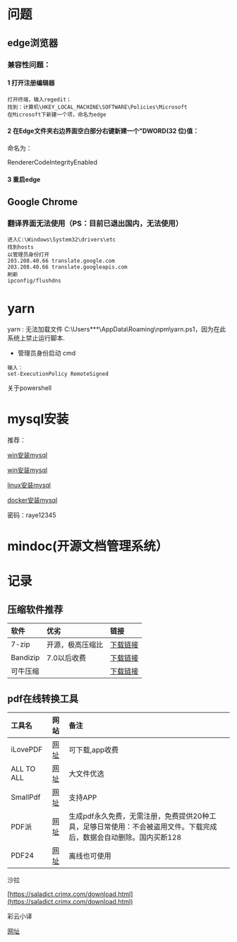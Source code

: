 # 问题

## edge浏览器

### 兼容性问题：

#### 1 打开注册编辑器

```plain
打开终端，输入regedit；
找到：计算机\HKEY_LOCAL_MACHINE\SOFTWARE\Policies\Microsoft
在Microsoft下新建一个项，命名为edge
```
#### 2 在Edge文件夹右边界面空白部分右键新建一个"DWORD(32 位)值：

命名为：

RendererCodeIntegrityEnabled

#### 3 重启edge

## Google Chrome

### 翻译界面无法使用（PS：目前已退出国内，无法使用）

```plain
进入C:\Windows\System32\drivers\etc
找到hosts
以管理员身份打开
203.208.40.66 translate.google.com
203.208.40.66 translate.googleapis.com
刷新
ipconfig/flushdns
```
# yarn

yarn : 无法加载文件 C:\Users\***\AppData\Roaming\npm\yarn.ps1，因为在此系统上禁止运行脚本.

* 管理员身份启动 cmd
```
输入：
set-ExecutionPolicy RemoteSigned
```
关于powershell
# 
# mysql安装

推荐：

[win安装mysql](https://blog.csdn.net/weixin_43423484/article/details/124408565?ops_request_misc=%257B%2522request%255Fid%2522%253A%2522166873764516782395390092%2522%252C%2522scm%2522%253A%252220140713.130102334..%2522%257D&request_id=166873764516782395390092&biz_id=0&utm_medium=distribute.pc_search_result.none-task-blog-2~all~top_positive~default-2-124408565-null-null.142^v65^control,201^v3^control_1,213^v2^t3_esquery_v2&utm_term=win%E5%AE%89%E8%A3%85mysql&spm=1018.2226.3001.4187)

[win安装mysql](https://blog.csdn.net/zhouzezhou/article/details/52446608?spm=1001.2101.3001.6661.1&utm_medium=distribute.pc_relevant_t0.none-task-blog-2%7Edefault%7ECTRLIST%7ERate-1-52446608-blog-124408565.pc_relevant_multi_platform_whitelistv3&depth_1-utm_source=distribute.pc_relevant_t0.none-task-blog-2%7Edefault%7ECTRLIST%7ERate-1-52446608-blog-124408565.pc_relevant_multi_platform_whitelistv3&utm_relevant_index=1)

[linux安装mysql](https://blog.csdn.net/xhmico/article/details/125197747?ops_request_misc=&request_id=&biz_id=102&utm_term=linux%E5%AE%89%E8%A3%85mysql%E6%95%B0%E6%8D%AE%E5%BA%93&utm_medium=distribute.pc_search_result.none-task-blog-2~all~sobaiduweb~default-3-125197747.142^v65^control,201^v3^control_1,213^v2^t3_esquery_v2&spm=1018.2226.3001.4187)

[docker安装mysql](https://blog.csdn.net/qq_46122292/article/details/125001047?ops_request_misc=%257B%2522request%255Fid%2522%253A%2522166873790916800213086815%2522%252C%2522scm%2522%253A%252220140713.130102334..%2522%257D&request_id=166873790916800213086815&biz_id=0&utm_medium=distribute.pc_search_result.none-task-blog-2~all~sobaiduend~default-4-125001047-null-null.142^v65^control,201^v3^control_1,213^v2^t3_esquery_v2&utm_term=docker%E5%AE%89%E8%A3%85mysql%E6%95%B0%E6%8D%AE%E5%BA%93&spm=1018.2226.3001.4187)

密码：raye12345

# mindoc(开源文档管理系统）

# 记录

## 压缩软件推荐

|软件|优劣|链接|
|:----| :----| :----|
|7-zip|开源，极高压缩比|[下载链接](https://www.7-zip.org/)|
|Bandizip|7.0以后收费|[下载链接](https://ghgxj.lanzoux.com/i2ecq1a)|
|可牛压缩|    |[下载链接](https://ys.keniu.com/)|

## pdf在线转换工具

|工具名|网站|备注|
|:----|:----|:----|
|iLovePDF| [网址](https://www.ilovepdf.com/zh-cn)|可下载,app收费|
|ALL TO ALL| [网址](https://www.alltoall.net)|大文件优选|
|SmallPdf| [网址](https://smallpdf.com)|支持APP|
|PDF派| [网址](https://www.pdfpai.com)|生成pdf永久免费，无需注册，免费提供20种工具，足够日常使用：不会被盗用文件。下载完成后，数据会自动删除。国内买断128|
|PDF24|[网址](https://tools.pdf24.org/zh)|离线也可使用|

沙拉

[https://saladict.crimx.com/download.html](https://saladict.crimx.com/download.html)

彩云小译

[网址](https://fanyi.caiyunapp.com/#/web)

